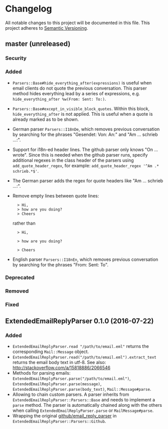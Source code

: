 # Changelog

All notable changes to this project will be documented in this file.
This project adheres to [Semantic Versioning](http://semver.org/).

## master (unreleased)
### Security
### Added
- `Parsers::Base#hide_everything_after(expressions)` is useful when email clients do not quote the previous conversation. This parser method hides everything lead by a series of expressions, e.g. `hide_everything_after %w(From: Sent: To:)`.
- `Parsers::Base#except_in_visible_block_quotes`. Within this block, `hide_everything_after` is not applied. This is useful when a quote is already marked as to be shown.
- German parser `Parsers::I18nDe`, which removes previous conversation by searching for the phrases "Gesendet: Von: An:" and "Am ... schrieb ...:".
- Support for i18n-ed header lines. The github parser only knows "On ... wrote". Since this is needed when the github parser runs, specify additional regexes in the class header of the parsers using `add_quote_header_regex`, for example: `add_quote_header_regex '^Am .* schrieb.*$'`.
- The German parser adds the regex for quote headers like "Am ... schrieb ...:".
- Remove empty lines between quote lines:

        > Hi,
        > how are you doing?
        > Cheers

  rather than

        > Hi,

        > how are you doing?

        > Cheers
- English parser `Parsers::I18nEn`, which removes previous conversation by searching for the phrases "From: Sent: To".

### Deprecated
### Removed
### Fixed

## ExtendedEmailReplyParser 0.1.0 (2016-07-22)
### Added
- `ExtendedEmailReplyParser.read "/path/to/email.eml"` returns the corresponding `Mail::Message` object.
- `ExtendedEmailReplyParser.read("/path/to/email.eml").extract_text` returns the email body text in utf-8. See also: http://stackoverflow.com/a/15818886/2066546
- Methods for parsing emails: `ExtendedEmailReplyParser.parse("/path/to/email.eml")`, `ExtendedEmailReplyParser.parse(message)`, `ExtendedEmailReplyParser.parse(body_text)`, `Mail::Message#parse`.
- Allowing to chain custom parsers. A parser inherits from `ExtendedEmailReplyParser::Parsers::Base` and needs to implement a `parse` method. The parser is automatically chained along with the others when calling `ExtendedEmailReplyParser.parse` or `MailMessage#parse`.
- Wrapping the original [github/email_reply_parser](https://github.com/github/email_reply_parser) in `ExtendedEmailReplyParser::Parsers::Github`.
